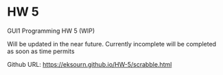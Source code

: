 # HW 5
 GUI1 Programming HW 5 (WIP)
 
 Will be updated in the near future. Currently incomplete will be completed as soon as time permits
 
 Github URL: https://eksourn.github.io/HW-5/scrabble.html
